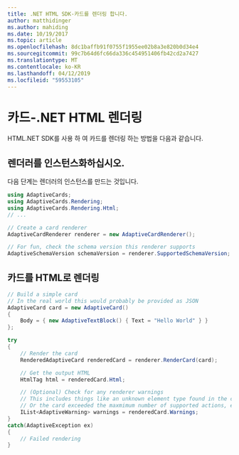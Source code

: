 ```yaml
---
title: .NET HTML SDK-카드를 렌더링 합니다.
author: matthidinger
ms.author: mahiding
ms.date: 10/19/2017
ms.topic: article
ms.openlocfilehash: 8dc1baffb91f0755f1955ee02b8a3e820b0d34e4
ms.sourcegitcommit: 99c7b64d6fc66da336c454951406fb42cd2a7427
ms.translationtype: MT
ms.contentlocale: ko-KR
ms.lasthandoff: 04/12/2019
ms.locfileid: "59553105"
---
```

# <a name="render-a-card---net-html"></a>카드-.NET HTML 렌더링

HTML.NET SDK를 사용 하 여 카드를 렌더링 하는 방법을 다음과 같습니다.

## <a name="instantiate-a-renderer"></a>렌더러를 인스턴스화하십시오.

다음 단계는 렌더러의 인스턴스를 만드는 것입니다. 

```csharp
using AdaptiveCards;
using AdaptiveCards.Rendering;
using AdaptiveCards.Rendering.Html;
// ... 

// Create a card renderer
AdaptiveCardRenderer renderer = new AdaptiveCardRenderer();

// For fun, check the schema version this renderer supports
AdaptiveSchemaVersion schemaVersion = renderer.SupportedSchemaVersion; // 1.0
```

## <a name="render-a-card-to-html"></a>카드를 HTML로 렌더링

```csharp
// Build a simple card
// In the real world this would probably be provided as JSON
AdaptiveCard card = new AdaptiveCard()
{
    Body = { new AdaptiveTextBlock() { Text = "Hello World" } }
};

try
{
    // Render the card
    RenderedAdaptiveCard renderedCard = renderer.RenderCard(card);

    // Get the output HTML 
    HtmlTag html = renderedCard.Html;

    // (Optional) Check for any renderer warnings
    // This includes things like an unknown element type found in the card
    // Or the card exceeded the maxmimum number of supported actions, etc
    IList<AdaptiveWarning> warnings = renderedCard.Warnings;
}
catch(AdaptiveException ex)
{
    // Failed rendering
}
```
